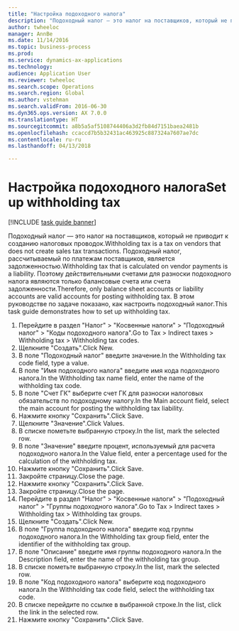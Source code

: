 ```yaml
--- 
title: "Настройка подоходного налога"
description: "Подоходный налог — это налог на поставщиков, который не приводит к созданию налоговых проводок."
author: twheeloc
manager: AnnBe
ms.date: 11/14/2016
ms.topic: business-process
ms.prod: 
ms.service: dynamics-ax-applications
ms.technology: 
audience: Application User
ms.reviewer: twheeloc
ms.search.scope: Operations
ms.search.region: Global
ms.author: vstehman
ms.search.validFrom: 2016-06-30
ms.dyn365.ops.version: AX 7.0.0
ms.translationtype: HT
ms.sourcegitcommit: a8b5a5af5108744406a3d2fb84d7151baea2481b
ms.openlocfilehash: ccaccd7b5b32431ac463925c887324a7607ae7dc
ms.contentlocale: ru-ru
ms.lasthandoff: 04/13/2018

---
```

# <a name="set-up-withholding-tax"></a><span data-ttu-id="fe679-103">Настройка подоходного налога</span><span class="sxs-lookup"><span data-stu-id="fe679-103">Set up withholding tax</span></span>

[!INCLUDE [task guide banner](../../includes/task-guide-banner.md)]

<span data-ttu-id="fe679-104">Подоходный налог — это налог на поставщиков, который не приводит к созданию налоговых проводок.</span><span class="sxs-lookup"><span data-stu-id="fe679-104">Withholding tax is a tax on vendors that does not create sales tax transactions.</span></span> <span data-ttu-id="fe679-105">Подоходный налог, рассчитываемый по платежам поставщиков, является задолженностью.</span><span class="sxs-lookup"><span data-stu-id="fe679-105">Withholding tax that is calculated on vendor payments is a liability.</span></span> <span data-ttu-id="fe679-106">Поэтому действительными счетами для разноски подоходного налога являются только балансовые счета или счета задолженности.</span><span class="sxs-lookup"><span data-stu-id="fe679-106">Therefore, only balance sheet accounts or liability accounts are valid accounts for posting withholding tax.</span></span> <span data-ttu-id="fe679-107">В этом руководстве по задаче показано, как настроить подоходный налог.</span><span class="sxs-lookup"><span data-stu-id="fe679-107">This task guide demonstrates how to set up withholding tax.</span></span>

1. <span data-ttu-id="fe679-108">Перейдите в раздел "Налог" > "Косвенные налоги" > "Подоходный налог" > "Коды подоходного налога".</span><span class="sxs-lookup"><span data-stu-id="fe679-108">Go to Tax > Indirect taxes > Withholding tax > Withholding tax codes.</span></span>
2. <span data-ttu-id="fe679-109">Щелкните "Создать".</span><span class="sxs-lookup"><span data-stu-id="fe679-109">Click New.</span></span>
3. <span data-ttu-id="fe679-110">В поле "Подоходный налог" введите значение.</span><span class="sxs-lookup"><span data-stu-id="fe679-110">In the Withholding tax code field, type a value.</span></span>
4. <span data-ttu-id="fe679-111">В поле "Имя подоходного налога" введите имя кода подоходного налога.</span><span class="sxs-lookup"><span data-stu-id="fe679-111">In the Withholding tax name field, enter the name of the withholding tax code.</span></span>
5. <span data-ttu-id="fe679-112">В поле "Счет ГК" выберите счет ГК для разноски налоговых обязательств по подоходному налогу.</span><span class="sxs-lookup"><span data-stu-id="fe679-112">In the Main account field, select the main account for posting the withholding tax liability.</span></span>
6. <span data-ttu-id="fe679-113">Нажмите кнопку "Сохранить".</span><span class="sxs-lookup"><span data-stu-id="fe679-113">Click Save.</span></span>
7. <span data-ttu-id="fe679-114">Щелкните "Значение".</span><span class="sxs-lookup"><span data-stu-id="fe679-114">Click Values.</span></span>
8. <span data-ttu-id="fe679-115">В списке пометьте выбранную строку.</span><span class="sxs-lookup"><span data-stu-id="fe679-115">In the list, mark the selected row.</span></span>
9. <span data-ttu-id="fe679-116">В поле "Значение" введите процент, используемый для расчета подоходного налога.</span><span class="sxs-lookup"><span data-stu-id="fe679-116">In the Value field, enter a percentage used for the calculation of the withholding tax.</span></span>
10. <span data-ttu-id="fe679-117">Нажмите кнопку "Сохранить".</span><span class="sxs-lookup"><span data-stu-id="fe679-117">Click Save.</span></span>
11. <span data-ttu-id="fe679-118">Закройте страницу.</span><span class="sxs-lookup"><span data-stu-id="fe679-118">Close the page.</span></span>
12. <span data-ttu-id="fe679-119">Нажмите кнопку "Сохранить".</span><span class="sxs-lookup"><span data-stu-id="fe679-119">Click Save.</span></span>
13. <span data-ttu-id="fe679-120">Закройте страницу.</span><span class="sxs-lookup"><span data-stu-id="fe679-120">Close the page.</span></span>
14. <span data-ttu-id="fe679-121">Перейдите в раздел "Налог" > "Косвенные налоги" > "Подоходный налог" > "Группы подоходного налога".</span><span class="sxs-lookup"><span data-stu-id="fe679-121">Go to Tax > Indirect taxes > Withholding tax > Withholding tax groups.</span></span>
15. <span data-ttu-id="fe679-122">Щелкните "Создать".</span><span class="sxs-lookup"><span data-stu-id="fe679-122">Click New.</span></span>
16. <span data-ttu-id="fe679-123">В поле "Группа подоходного налога" введите код группы подоходного налога.</span><span class="sxs-lookup"><span data-stu-id="fe679-123">In the Withholding tax group field, enter the identifier of the withholding tax group.</span></span>
17. <span data-ttu-id="fe679-124">В поле "Описание" введите имя группы подоходного налога.</span><span class="sxs-lookup"><span data-stu-id="fe679-124">In the Description field, enter the name of the withholding tax group.</span></span>
18. <span data-ttu-id="fe679-125">В списке пометьте выбранную строку.</span><span class="sxs-lookup"><span data-stu-id="fe679-125">In the list, mark the selected row.</span></span>
19. <span data-ttu-id="fe679-126">В поле "Код подоходного налога" выберите код подоходного налога.</span><span class="sxs-lookup"><span data-stu-id="fe679-126">In the Withholding tax code field, select the withholding tax code.</span></span>
20. <span data-ttu-id="fe679-127">В списке перейдите по ссылке в выбранной строке.</span><span class="sxs-lookup"><span data-stu-id="fe679-127">In the list, click the link in the selected row.</span></span>
21. <span data-ttu-id="fe679-128">Нажмите кнопку "Сохранить".</span><span class="sxs-lookup"><span data-stu-id="fe679-128">Click Save.</span></span>


